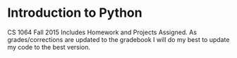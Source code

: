 # Introduction to Python 
CS 1064 Fall 2015
Includes Homework and Projects Assigned. As grades/corrections are updated to the gradebook I will do my best to update my code to the best version. 
